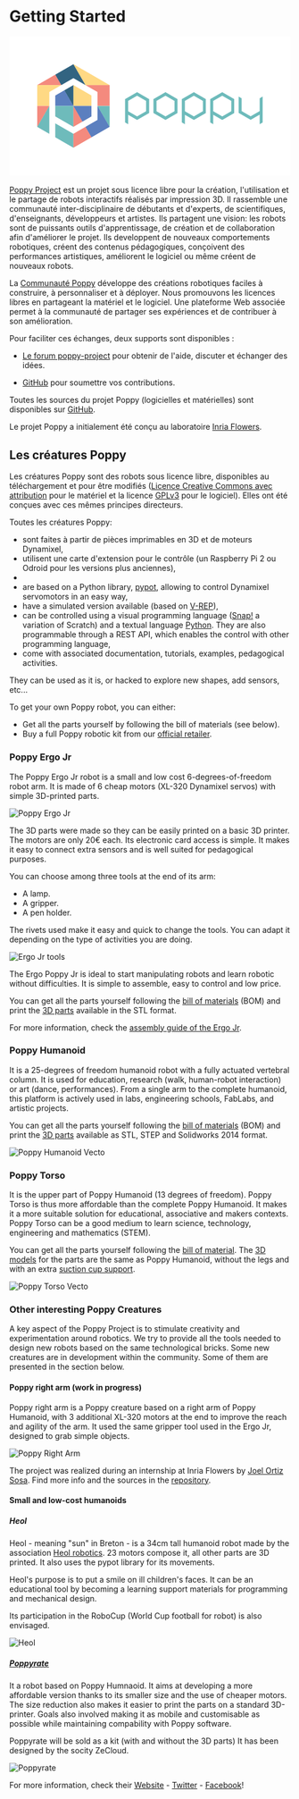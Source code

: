 # Getting Started

![](/en/img/logo/poppy.png)

[Poppy Project](https://www.poppy-project.org/) est un projet sous licence libre pour la création, l'utilisation et le partage de robots interactifs réalisés par impression 3D. Il rassemble une communauté inter-disciplinaire de débutants et d'experts, de scientifiques, d'enseignants, développeurs et artistes. Ils partagent une vision: les robots sont de puissants outils d'apprentissage, de création et de collaboration afin d'améliorer le projet. Ils developpent de nouveaux comportements robotiques, créent des contenus pédagogiques, conçoivent des performances artistiques, améliorent le logiciel ou même créent de nouveaux robots.

La [Communauté Poppy](https://forum.poppy-project.org/) développe des créations robotiques faciles à construire, à personnaliser et à déployer. Nous promouvons  les licences libres en partageant la matériel et le logiciel. Une plateforme Web associée permet à la communauté de partager ses expériences et de contribuer à son amélioration.

Pour faciliter ces échanges, deux supports sont disponibles :

* [Le forum poppy-project](https://forum.poppy-project.org/) pour obtenir de l'aide, discuter et échanger des idées.

* [GitHub](https://github.com/poppy-project) pour soumettre vos contributions.


Toutes les sources du projet Poppy \(logicielles et matérielles\) sont disponibles sur [GitHub](https://github.com/poppy-project).

Le projet Poppy a initialement été conçu au laboratoire [Inria Flowers](http://www.inria.fr/equipes/flowers/).

## Les créatures Poppy

Les créatures Poppy sont des robots sous licence libre, disponibles au téléchargement et pour être modifiés \([Licence Creative Commons avec attribution](http://creativecommons.org/licenses/by-sa/4.0/) pour le matériel et la licence [GPLv3](http://www.gnu.org/licenses/gpl-3.0.en.html) pour le logiciel\). Elles ont été conçues avec ces mêmes principes directeurs.

Toutes les créatures Poppy:

* sont faites à partir de pièces imprimables en 3D et de moteurs Dynamixel,
* utilisent une carte d'extension pour le contrôle \(un Raspberry Pi 2 ou Odroid pour les versions plus anciennes\),
* 
* are based on a Python library, [pypot](../software-libraries/pypot.md), allowing to control Dynamixel servomotors in an easy way,
* have a simulated version available \(based on [V-REP](http://www.coppeliarobotics.com)\),
* can be controlled using a visual programming language \([Snap!](http://snap.berkeley.edu) a variation of Scratch\) and a textual language [Python](https://www.python.org). They are also programmable through a REST API, which enables the control with other programming language,
* come with associated documentation, tutorials, examples, pedagogical activities.

They can be used as it is, or hacked to explore new shapes, add sensors, etc...

To get your own Poppy robot, you can either:

* Get all the parts yourself by following the bill of materials \(see below\).
* Buy a full Poppy robotic kit from our [official retailer](http://www.generationrobots.com/en/279-poppy-opensource-robotics-platform).

### Poppy Ergo Jr

The Poppy Ergo Jr robot is a small and low cost 6-degrees-of-freedom robot arm. It is made of 6 cheap motors \(XL-320 Dynamixel servos\) with simple 3D-printed parts.

![Poppy Ergo Jr](../assembly-guides/ergo-jr/img/ErgoJr.jpg)

The 3D parts were made so they can be easily printed on a basic 3D printer. The motors are only 20€ each. Its electronic card access is simple. It makes it easy to connect extra sensors and is well suited for pedagogical purposes.

You can choose among three tools at the end of its arm:

* A lamp.
* A gripper.
* A pen holder.

The rivets used make it easy and quick to change the tools. You can adapt it depending on the type of activities you are doing.

![Ergo Jr tools](../assembly-guides/ergo-jr/img/ergo_tools.gif)

The Ergo Poppy Jr is ideal to start manipulating robots and learn robotic without difficulties. It is simple to assemble, easy to control and low price.

You can get all the parts yourself following the [bill of materials](https://github.com/poppy-project/poppy-ergo-jr/blob/master/doc/bom.md) \(BOM\) and print the [3D parts](https://github.com/poppy-project/poppy-ergo-jr/releases/) available in the STL format.

For more information, check the [assembly guide of the Ergo Jr](../assembly-guides/ergo-jr/README.md).

### Poppy Humanoid

It is a 25-degrees of freedom humanoid robot with a fully actuated vertebral column. It is used for education, research \(walk, human-robot interaction\) or art \(dance, performances\). From a single arm to the complete humanoid, this platform is actively used in labs, engineering schools, FabLabs, and artistic projects.

You can get all the parts yourself following the [bill of materials](https://github.com/poppy-project/poppy-humanoid/blob/master/hardware/doc/BOM.md) \(BOM\) and print the [3D parts](https://github.com/poppy-project/poppy-humanoid/releases/tag/hardware_1.0.1/) available as STL, STEP and Solidworks 2014 format.

![Poppy Humanoid Vecto](../img/humanoid/vecto.png)

### Poppy Torso

It is the upper part of Poppy Humanoid \(13 degrees of freedom\). Poppy Torso is thus more affordable than the complete Poppy Humanoid. It makes it a more suitable solution for educational, associative and makers contexts. Poppy Torso can be a good medium to learn science, technology, engineering and mathematics \(STEM\).

You can get all the parts yourself following the [bill of material](https://github.com/poppy-project/poppy-torso/blob/master/hardware/doc/BOM.md). The [3D models](https://github.com/poppy-project/poppy-humanoid/releases/tag/hardware_1.0.1/) for the parts are the same as Poppy Humanoid, without the legs and with an extra [suction cup support](https://github.com/poppy-project/robot-support-toolbox/).

![Poppy Torso Vecto](../img/torso/vecto.png)

### Other interesting Poppy Creatures

A key aspect of the Poppy Project is to stimulate creativity and experimentation around robotics. We try to provide all the tools needed to design new robots based on the same technological bricks. Some new creatures are in development within the community. Some of them are presented in the section below.

#### Poppy right arm \(work in progress\)

Poppy right arm is a Poppy creature based on a right arm of Poppy Humanoid, with 3 additional XL-320 motors at the end to improve the reach and agility of the arm. It used the same gripper tool used in the Ergo Jr, designed to grab simple objects.

![Poppy Right Arm](../img/poppy-right-arm.jpg)

The project was realized during an internship at Inria Flowers by [Joel Ortiz Sosa](https://github.com/joelortizsosa). Find more info and the sources in the [repository](https://github.com/poppy-project/poppy-6dof-right-arm).

#### Small and low-cost humanoids

##### Heol

Heol - meaning "sun" in Breton - is a 34cm tall humanoid robot made by the association [Heol robotics](http://heol.io/). 23 motors compose it, all other parts are 3D printed. It also uses the pypot library for its movements.

Heol's purpose is to put a smile on ill children's faces. It can be an educational tool by becoming a learning support materials for programming and mechanical design.

Its participation in the RoboCup \(World Cup football for robot\) is also envisaged.

![Heol](../img/heol.jpg)

##### [Poppyrate](http://www.poppyrate.com/)

It a robot based on Poppy Humnaoid. It aims at developing a more affordable version thanks to its smaller size and the use of cheaper motors. The size reduction also makes it easier to print the parts on a standard 3D-printer. Goals also involved making it as mobile and customisable as possible while maintaining compability with Poppy software.

Poppyrate will be sold as a kit \(with and without the 3D parts\) It has been designed by the socity ZeCloud.

![Poppyrate](../img/poppyrate.jpg)

For more information, check their [Website](http://www.poppyrate.com/) - [Twitter](https://twitter.com/poppyratproject) - [Facebook](https://www.facebook.com/Poppyrate/)!

